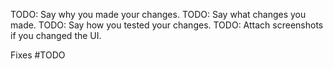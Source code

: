 TODO: Say why you made your changes.
TODO: Say what changes you made.
TODO: Say how you tested your changes.
TODO: Attach screenshots if you changed the UI.

Fixes #TODO

<!--

Do not open a PR until you have:

* Run `make pre-commit -B` to fix codegen and lint problems (build will fail).
* [Signed-off your commits](https://github.com/apps/dco/) (otherwise the DCO check will fail).
* Used [a conventional commit message](https://www.conventionalcommits.org/en/v1.0.0/).


When you open your PR

* "Fixes #" is in both the PR title (for release notes) and this description (to automatically link and close the issue).
* Create the PR as draft.
* Once build are green, mark your PR "Ready for review".

When changes are requested, please address them and then dismiss the review to get it reviewed again.

-->
